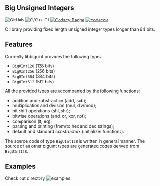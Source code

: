 ## Big Unsigned Integers

![GitHub](https://img.shields.io/github/license/SzigetiJ/biguint)
![C/C++ CI](https://github.com/SzigetiJ/biguint/workflows/C/C++%20CI/badge.svg)
[![Codacy Badge](https://api.codacy.com/project/badge/Grade/0aed3d8a24aa41f6b622a85a170b1823)](https://app.codacy.com/manual/SzigetiJ/biguint?utm_source=github.com&utm_medium=referral&utm_content=SzigetiJ/biguint&utm_campaign=Badge_Grade_Dashboard)
[![codecov](https://codecov.io/gh/SzigetiJ/biguint/branch/master/graph/badge.svg)](https://codecov.io/gh/SzigetiJ/biguint)

C library providing fixed length unsigned integer types longer than 64 bits.

## Features

Currently libbiguint provides the following types:
* `BigUInt128` (128 bits)
* `BigUInt256` (256 bits)
* `BigUInt384` (384 bits)
* `BigUInt512` (512 bits)

All the provided types are accompanied by the following functions:
* addition and substraction (add, sub);
* multiplication and division (mul, div/mod);
* bit shift operations (shl, shr);
* bitwise operations (and, or, xor, not);
* comparison (lt, eq);
* parsing and printing (from/to hex and dec strings);
* default and standard _constructors_ (initializer functions).

The source code of type `BigUInt128` is written in general manner.
The source of all other biguint types are generated codes derived from `BigUInt128`.

## Examples

Check out directory ![examples](examples).
